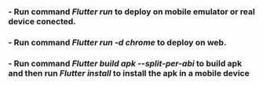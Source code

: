 <!-- ### Create a ".env" file on the root proyect with the content "URL=https://cataas.com". -->
### - Run command ***Flutter run*** to deploy on mobile emulator or real device conected.
### - Run command ***Flutter run -d chrome*** to deploy on web.

### - Run command ***Flutter build apk --split-per-abi*** to build apk and then run ***Flutter install*** to install the apk in a mobile device